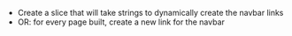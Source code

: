 - Create a slice that will take strings to dynamically create the navbar links
- OR: for every page built, create a new link for the navbar
